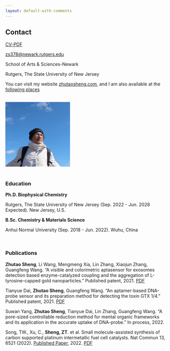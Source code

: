 ```yaml
---
layout: default-with-comments
---
```


## Contact

[CV-PDF](/cv/CV-Zhutao.pdf)

zs378@newark.rutgers.edu

School of Arts & Sciences-Newark

Rutgers, The State University of New Jersey


You can visit my website [zhutaosheng.com](https://www.zhutaosheng.com/), and I am also available at the [following places](/s/social-more)

<br>

<div style="text-align: left;">
<img src="/assets/img/zhutao.jpg" width="40%" />
</div>

<br>

### Education

**Ph.D. Biophysical Chemistry**

Rutgers, The State University of New Jersey (Sep. 2022 - Jun. 2028 Expected). New Jersey, U.S.

**B.Sc. Chemistry & Materials Science**

Anhui Normal University (Sep. 2018 - Jun. 2022). Wuhu, China


<br>

### Publications
**Zhutao Sheng**, Li Wang, Mengmeng Xia, Lin Zhang, Xiaojun Zhang, Guangfeng Wang. “A visible and colorimetric aptasensor for exosomes detection based enzyme-catalyzed coupling and the aggregation of L-tyrosine-capped gold nanoparticles.” Published patent, 2021. [PDF](/cv/cv-publications-pdf/a-visible-and-colorimetric-aptasensor.pdf)

Tianyue Dai, **Zhutao Sheng**, Guangfeng Wang. “An aptamer-based DNA-probe sensor and its preparation method for detecting the toxin GTX 1/4.” Published patent, 2021. [PDF](/cv/cv-publications-pdf/an-aptamer-based-DNA-probesensor.pdf)

Suwan Yang, **Zhutao Sheng**, Tianyue Dai, Lin Zhang, Guangfeng Wang. “A pore-sized controllable reduction method for mental organic frameworks and its application in the accurate uptake of DNA-probe.” In process, 2022.


Song, TW., Xu, C., **Sheng, ZT**. et al. Small molecule-assisted synthesis of carbon supported platinum intermetallic fuel cell catalysts. Nat Commun 13, 6521 (2022). [Published Paper](https://doi.org/10.1038/s41467-022-34037-7), 2022. [PDF](/cv/cv-publications-pdf/small-molecule-assisted-synthesis-of-carbon.pdf)

